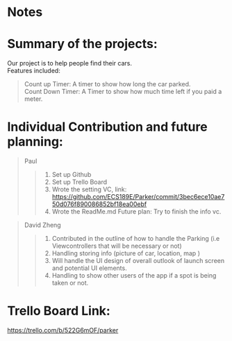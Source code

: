 # Notes

# Summary of the projects:  
Our project is to help people find their cars.  
Features included:  
> Count up Timer: A timer to show how long the car parked.  
> Count Down Timer: A Timer to show how much time left if you paid a meter.  

# Individual Contribution and future planning:
> Paul
> > 1. Set up Github
> > 2. Set up Trello Board
> > 3. Wrote the setting VC, link: https://github.com/ECS189E/Parker/commit/3bec6ece10ae750d076f890086852bf18ea00ebf
> > 4. Wrote the ReadMe.md
Future plan: Try to finish the info vc. 

> David Zheng 
> > 1. Contributed in the outline of how to handle the Parking (i.e Viewcontrollers that will be necessary or not) 
> > 2. Handling storing info (picture of car, location, map ) 
> > 3. Will handle the UI design of overall outlook of launch screen and potential UI elements. 
> > 4. Handling to show other users of the app if a spot is being taken or not. 

# Trello Board Link:  
https://trello.com/b/522G6mOF/parker

